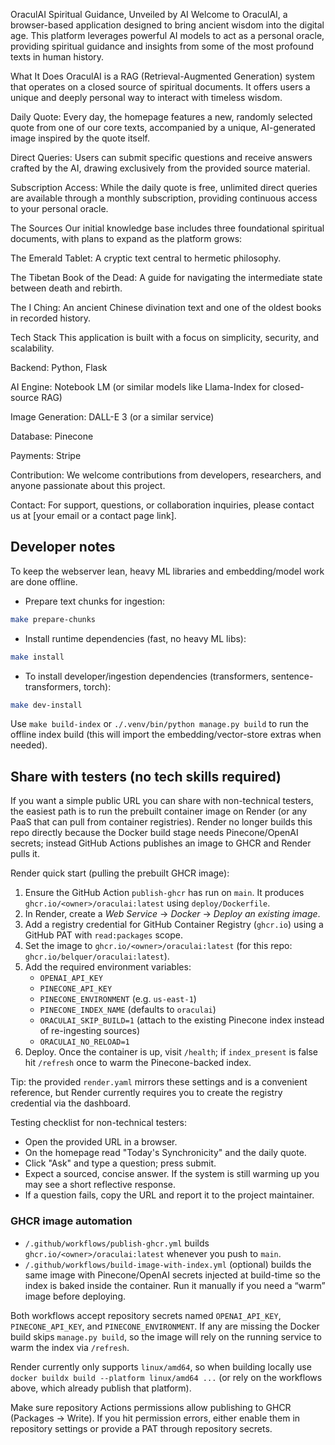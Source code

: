 OraculAI
Spiritual Guidance, Unveiled by AI
Welcome to OraculAI, a browser-based application designed to bring ancient wisdom into the digital age. This platform leverages powerful AI models to act as a personal oracle, providing spiritual guidance and insights from some of the most profound texts in human history.

What It Does
OraculAI is a RAG (Retrieval-Augmented Generation) system that operates on a closed source of spiritual documents. It offers users a unique and deeply personal way to interact with timeless wisdom.

Daily Quote: Every day, the homepage features a new, randomly selected quote from one of our core texts, accompanied by a unique, AI-generated image inspired by the quote itself.

Direct Queries: Users can submit specific questions and receive answers crafted by the AI, drawing exclusively from the provided source material.

Subscription Access: While the daily quote is free, unlimited direct queries are available through a monthly subscription, providing continuous access to your personal oracle.

The Sources
Our initial knowledge base includes three foundational spiritual documents, with plans to expand as the platform grows:

The Emerald Tablet: A cryptic text central to hermetic philosophy.

The Tibetan Book of the Dead: A guide for navigating the intermediate state between death and rebirth.

The I Ching: An ancient Chinese divination text and one of the oldest books in recorded history.

Tech Stack
This application is built with a focus on simplicity, security, and scalability.

Backend: Python, Flask

AI Engine: Notebook LM (or similar models like Llama-Index for closed-source RAG)

Image Generation: DALL-E 3 (or a similar service)

Database: Pinecone

Payments: Stripe

Contribution: We welcome contributions from developers, researchers, and anyone passionate about this project.

Contact: For support, questions, or collaboration inquiries, please contact us at [your email or a contact page link].

## Developer notes

To keep the webserver lean, heavy ML libraries and embedding/model work are done offline.

- Prepare text chunks for ingestion:

```bash
make prepare-chunks
```

- Install runtime dependencies (fast, no heavy ML libs):

```bash
make install
```

- To install developer/ingestion dependencies (transformers, sentence-transformers, torch):

```bash
make dev-install
```

Use `make build-index` or `./.venv/bin/python manage.py build` to run the offline index build (this will import the embedding/vector-store extras when needed).

## Share with testers (no tech skills required)

If you want a simple public URL you can share with non-technical testers, the easiest path is to run the prebuilt container image on Render (or any PaaS that can pull from container registries). Render no longer builds this repo directly because the Docker build stage needs Pinecone/OpenAI secrets; instead GitHub Actions publishes an image to GHCR and Render pulls it.

Render quick start (pulling the prebuilt GHCR image):

1. Ensure the GitHub Action `publish-ghcr` has run on `main`. It produces `ghcr.io/<owner>/oraculai:latest` using `deploy/Dockerfile`.
2. In Render, create a *Web Service* → *Docker* → *Deploy an existing image*.
3. Add a registry credential for GitHub Container Registry (`ghcr.io`) using a GitHub PAT with `read:packages` scope.
4. Set the image to `ghcr.io/<owner>/oraculai:latest` (for this repo: `ghcr.io/belquer/oraculai:latest`).
5. Add the required environment variables:
	- `OPENAI_API_KEY`
	- `PINECONE_API_KEY`
	- `PINECONE_ENVIRONMENT` (e.g. `us-east-1`)
	- `PINECONE_INDEX_NAME` (defaults to `oraculai`)
	- `ORACULAI_SKIP_BUILD=1` (attach to the existing Pinecone index instead of re-ingesting sources)
	- `ORACULAI_NO_RELOAD=1`
6. Deploy. Once the container is up, visit `/health`; if `index_present` is false hit `/refresh` once to warm the Pinecone-backed index.

Tip: the provided `render.yaml` mirrors these settings and is a convenient reference, but Render currently requires you to create the registry credential via the dashboard.

Testing checklist for non-technical testers:

- Open the provided URL in a browser.
- On the homepage read "Today's Synchronicity" and the daily quote.
- Click "Ask" and type a question; press submit.
- Expect a sourced, concise answer. If the system is still warming up you may see a short reflective response.
- If a question fails, copy the URL and report it to the project maintainer.

### GHCR image automation

- `/.github/workflows/publish-ghcr.yml` builds `ghcr.io/<owner>/oraculai:latest` whenever you push to `main`.
- `/.github/workflows/build-image-with-index.yml` (optional) builds the same image with Pinecone/OpenAI secrets injected at build-time so the index is baked inside the container. Run it manually if you need a “warm” image before deploying.

Both workflows accept repository secrets named `OPENAI_API_KEY`, `PINECONE_API_KEY`, and `PINECONE_ENVIRONMENT`. If any are missing the Docker build skips `manage.py build`, so the image will rely on the running service to warm the index via `/refresh`.

Render currently only supports `linux/amd64`, so when building locally use `docker buildx build --platform linux/amd64 ...` (or rely on the workflows above, which already publish that platform).

Make sure repository Actions permissions allow publishing to GHCR (Packages → Write). If you hit permission errors, either enable them in repository settings or provide a PAT through repository secrets.
